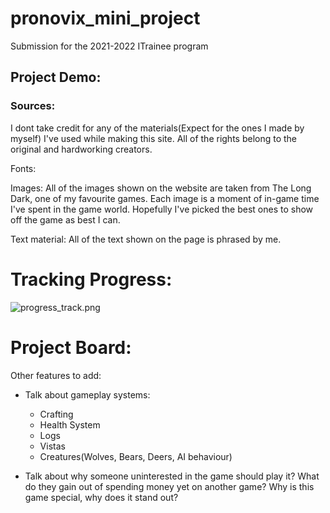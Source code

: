# pronovix_mini_project
Submission for the 2021-2022 ITrainee program

## Project Demo:

### Sources:

I dont take credit for any of the materials(Expect for the ones I made by myself) I've used while making this site.
All of the rights belong to the original and hardworking creators.

Fonts:

Images:
All of the images shown on the website are taken from The Long Dark, one of my favourite games.
Each image is a moment of in-game time I've spent in the game world.
Hopefully I've picked the best ones to show off the game as best I can.

Text material:
All of the text shown on the page is phrased by me.

# Tracking Progress:
![progress_track.png](https://github.com/sla-ppy/pronovix_mini_project/blob/master/proj_mng/progress_track.png)

# Project Board:

Other features to add:
- Talk about gameplay systems:
    - Crafting
    - Health System
    - Logs
    - Vistas
    - Creatures(Wolves, Bears, Deers, AI behaviour)

- Talk about why someone uninterested in the game should play it? What do they gain out of spending money yet on another game? Why is this game special, why does it stand out?

